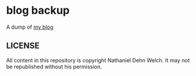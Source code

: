 # blog backup

A dump of [my blog](http://writing.natwelch.com)

## LICENSE

All content in this repository is copyright Nathaniel Dehn Welch. It may not be republished without his permission.
